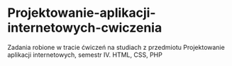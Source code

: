 # Projektowanie-aplikacji-internetowych-cwiczenia
Zadania robione w tracie ćwiczeń na studiach  z przedmiotu Projektowanie aplikacji internetowych, semestr IV.
HTML, CSS, PHP
